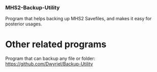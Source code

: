 ### MHS2-Backup-Utility

Program that helps backing up MHS2 Savefiles, and makes it easy for posterior usages.

# Other related programs
Program that can backup any file or folder: https://github.com/Dwyriel/Backup-Utility

